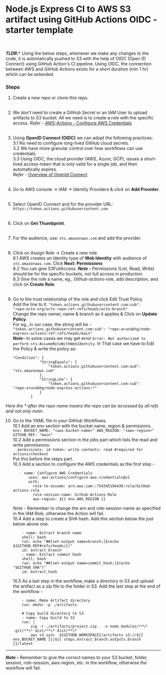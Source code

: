 # Node.js Express CI to AWS S3 artifact using GitHub Actions OIDC - starter template

<br />

***TLDR*:*** Using the below steps, whenever we make any changes to the code, it is automatically pushed to S3 with the help of OIDC (Open ID Connect) using GitHub Action's CI pipeline. Using OIDC, the connection between AWS and GitHub Actions exists for a short duration (min 1 hr) which can be extended.

### Steps

1.  Create a new repo or clone this repo.
    <br /><br />
2.  We don't need to create a GitHub Secret or an IAM User to upload artifacts to S3 bucket. All we need is to create a role with the specific access. _Refer_ - [AWS-Actions - Configure AWS Credentials](https://github.com/aws-actions/configure-aws-credentials)<br /><br />
3.  Using **OpenID Connect (OIDC)** we can adopt the following practices:<br />
    3.1 No need to configure long-lived GitHub cloud secrets.<br />
    3.2 We have more granular control over how workflows can use credentials.<br />
    3.3 Using OIDC, the cloud provider (AWS, Azure, GCP), issues a short-lived access-token that is only valid for a single job, and then automatically expires. <br />
    _Refer_ - [Overview of OpenId Connect](https://docs.github.com/en/actions/deployment/security-hardening-your-deployments/about-security-hardening-with-openid-connect)<br /><br />
4.  Go to AWS console -> IAM -> Identity Providers & click on **Add Provider**. <br /><br />
5.  Select OpenID Connect and for the provider URL: `https://token.actions.githubusercontent.com`<br /><br />
6.  Click on **Get Thumbprint**.<br /><br />
7.  For the audience, use: `sts.amazonaws.com` and add the provider.<br /><br />
8.  Click on Assign Role -> Create a new role. <br />
    8.1 AWS creates an identity type of **Web Identity** with audience of `sts.amazonaws.com`. Click **Next: Permissions**<br />
    8.2 You can give S3FullAccess. **_Note -_** Permissions (List, Read, Write) should be for the specific buckets, not full access in production.<br />
    8.3 Give the role a name, eg., _Github-actions-role_, add description, and click on **Create Role**.<br /><br />
9.  Go to the trust relationship of the role and click Edit Trust Policy.<br />
    Add the line to it: `"token.actions.githubusercontent.com:sub": "repo:octo-org/octo-repo:ref:refs/heads/octo-branch"`<br />
    Change the repo owner, name & branch as it applies & Click on **Update Policy**.<br /> For eg., in our case, the string will be - `"token.actions.githubusercontent.com:sub": "repo:arunabhg/node-express-actions:ref:refs/heads/main"`<br />
    **_Note-_** In some cases we may get error `Error: Not authorized to perform sts:AssumeRoleWithWebIdentity`. In That case we have to Edit the Policy & write the policy as:<br />

    ```
    "Condition": {
                "StringEquals": {
                    "token.actions.githubusercontent.com:aud": "sts.amazonaws.com"
                },
                "StringLike": {
                    "token.actions.githubusercontent.com:sub": "repo:arunabhg/node-express-actions:*"
                }
            }

    ```

_Here the \* after the repo name means the repo can be accessed by all refs and not only main._

10. Go to the YAML file in your GitHub Workflows.<br />
    10.1 Add an env section with the bucket name, region & permissions.<br />
    `env:
BUCKET_NAME: "<aws-bucket-name>"
AWS_REGION: "<aws-region>"
GITHUB_REF: "main"`<br>
    10.2 Add a permissions section in the jobs part which lists the read and write permissions: <br />
    `  permissions:
    id-token: write
    contents: read #required for actions/checkout` <br />
    Put this before the steps part. <br />
    10.3 Add a section to configure the AWS credentials as the first step - <br />

     ```
        - name: Configure AWS Credentials
            uses: aws-actions/configure-aws-credentials@v1
            with:
              role-to-assume: arn:aws:iam::754345194439:role/GitHub-actions-role
              role-session-name: Github-Actions-Role
              aws-region: ${{ env.AWS_REGION }}
    ```

    _Note -_ Remember to change the arn and role-session-name as specified in the IAM Role, otherwise the Action will fail.<br />
    10.4 Add a step to create a SHA hash. Add this section below the just below above one.<br />

    ```
        - name: Extract branch name
        shell: bash
        run: echo "##[set-output name=branch;]$(echo ${GITHUB_REF#refs/heads/})"
        id: extract_branch
        - name: Extract commit hash
        shell: bash
        run: echo "##[set-output name=commit_hash;]$(echo "$GITHUB_SHA")"
        id: extract_hash
    ```

    10.5 As a last step in the workflow, make a directory in S3 and upload the artifact as a zip file to the folder in S3.
    Add the last step at the end of the workflow - <br />

    ```
        - name: Make Artifact directory
        run: mkdir -p ./artifacts

        # Copy build directory to S3
        - name: Copy build to S3
        run: |
            zip -r ./artifacts/project.zip . -x node_modules/**\* .git/**\* dist/**\* dist/**\*
            aws s3 sync  ${GITHUB_WORKSPACE}/artifacts s3://${{ env.BUCKET_NAME }}/${{ steps.extract_branch.outputs.branch }}/latest
    ```

---

***Note -*** Remember to give the correct names to your S3 bucket, folder, session, role-session, aws-region, etc. in the workflow, otherwise the workflow will fail.
